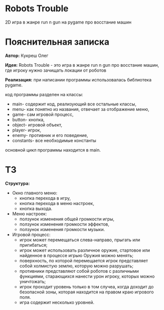 # Robots Trouble
2D игра в жанре run n gun на pygame про восстание машин

# Пояснительная записка
**Автор:** Кукреш Олег

**Идея:** Robots Trouble - это игра в жанре run n gun про восстание машин,
где игроку нужно зачищать локации от роботов

**Реализация:** 
при написании программы использовалась библиотека pygame.

код программы разделен на классы: 
 - main- содержит код, реализующий все остальные классы,
 - menu- как понятно из названия, отвечает за отображение меню,
 - game- сам игровой процесс,
 - button- кнопка,
 - object- игровой объект,
 - player- игрок,
 - enemy- противник и его поведение,
 - constants- все необходимые константы
   
основной цикл программы находится в main.
# ТЗ
**Структура:**
 - Окно главного меню:
     - кнопка перехода в игру,
     - кнопка перехода в меню настроек,
     - кнопка выхода.
 - Меню настроек:
     - ползунок изменения общей громкости игры,
     - ползунок изменения громкости эффектов,
     - ползунок изменения громкости музыки.
 - Игровой процесс:
     - игрок может перемещаться слева-направо, прыгать или пригибаться;
     - игрок может использовать различное оружие, стартовое или найденное в процессе игрыю Оружия можно менять;
     - поверхность, по которой перемещается игрок представляет собой холмистую землю, которую можно разрушать;
     - противники представляют собой роботов с различными функциями, старающихся нанести урон игроку, которых можно уничтожать;
     - игрок проходит уровень только в том случеа, когда доходит до безопасной зоны, которая находится на правом краю игрового поля.
     - игра содержит несколько уровней.
